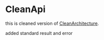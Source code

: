 # CleanApi

this is cleaned version of [CleanArchitecture](https://github.com/jasontaylordev/CleanArchitecture/releases/tag/v6.1.0).

added standard result and error
